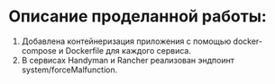 # Описание проделанной работы:

1. Добавлена контейнеризация приложения с помощью docker-compose и Dockerfile для каждого сервиса.
2. В сервисах Handyman и Rancher реализован эндпоинт system/forceMalfunction.